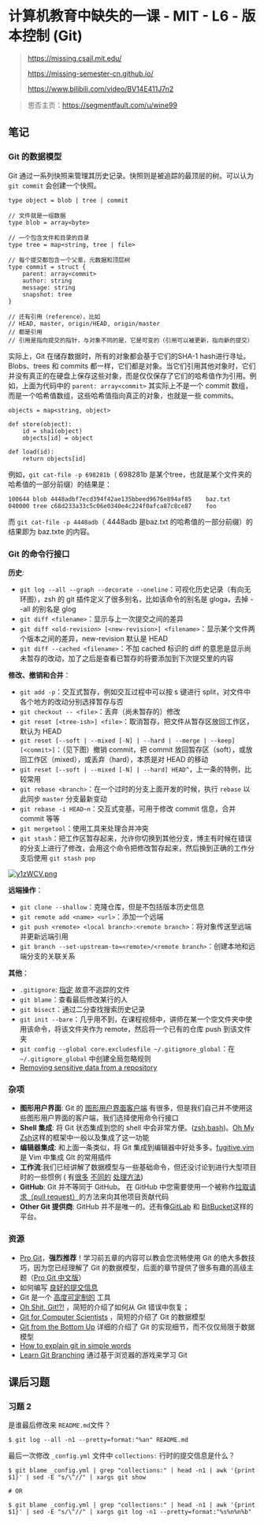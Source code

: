 # 计算机教育中缺失的一课 - MIT - L6 - 版本控制 (Git)

> https://missing.csail.mit.edu/
>
> https://missing-semester-cn.github.io/
>
> https://www.bilibili.com/video/BV14E411J7n2

> 思否主页：https://segmentfault.com/u/wine99

## 笔记

### Git 的数据模型

Git 通过一系列快照来管理其历史记录。快照则是被追踪的最顶层的树。可以认为 `git commit` 会创建一个快照。

```
type object = blob | tree | commit

// 文件就是一组数据
type blob = array<byte>

// 一个包含文件和目录的目录
type tree = map<string, tree | file>

// 每个提交都包含一个父辈，元数据和顶层树
type commit = struct {
    parent: array<commit>
    author: string
    message: string
    snapshot: tree
}

// 还有引用（reference），比如
// HEAD, master, origin/HEAD, origin/master
// 都是引用
// 引用是指向提交的指针，与对象不同的是，它是可变的（引用可以被更新，指向新的提交）
```

实际上，Git 在储存数据时，所有的对象都会基于它们的SHA-1 hash进行寻址。Blobs、trees 和 commits 都一样，它们都是对象。当它们引用其他对象时，它们并没有真正的在硬盘上保存这些对象，而是仅仅保存了它们的哈希值作为引用。例如，上面为代码中的 `parent: array<commit>` 其实际上不是一个 commit 数组，而是一个哈希值数组，这些哈希值指向真正的对象，也就是一些 commits。

```
objects = map<string, object>

def store(object):
    id = sha1(object)
    objects[id] = object

def load(id):
    return objects[id]
```

例如，`git cat-file -p 698281b`（ 698281b 是某个tree，也就是某个文件夹的哈希值的一部分前缀）的结果是：

```
100644 blob 4448adbf7ecd394f42ae135bbeed9676e894af85    baz.txt
040000 tree c68d233a33c5c06e0340e4c224f0afca87c8ce87    foo 
```

而 `git cat-file -p 4448adb`（ 4448adb 是baz.txt 的哈希值的一部分前缀）的结果即为 baz.txte 的内容。

### Git 的命令行接口

**历史**:

*   `git log --all --graph --decorate --oneline`：可视化历史记录（有向无环图），zsh 的 git 插件定义了很多别名，比如该命令的别名是 gloga，去掉 --all 的别名是 glog
*   `git diff <filename>`：显示与上一次提交之间的差异
*   `git diff <old-revision> [<new-revision>] <filename>`：显示某个文件两个版本之间的差异，new-revision 默认是 HEAD
*   `git diff --cached <filename>`：不加 cached 标识的 diff 的意思是显示尚未暂存的改动，加了之后是查看已暂存的将要添加到下次提交里的内容

**修改、撤销和合并**：

*   `git add -p`：交互式暂存，例如交互过程中可以按 s 键进行 split，对文件中各个地方的改动分别选择暂存与否
*   `git checkout -- <file>`：丢弃（尚未暂存的）修改
*   `git reset [<tree-ish>] <file>`：取消暂存，把文件从暂存区放回工作区，<tree-ish> 默认为 HEAD
*   `git reset [--soft | --mixed [-N] | --hard | --merge | --keep] [<commit>]`：（见下图）撤销 commit，把 commit 放回暂存区（soft），或放回工作区（mixed），或丢弃（hard），本质是对 HEAD 的移动
*   `git reset [--soft | --mixed [-N] | --hard] HEAD^`，上一条的特例，比较常用
*   `git rebase <branch>`：在一个过时的分支上面开发的时候，执行 `rebase` 以此同步 `master` 分支最新变动
*   `git rebase -i HEAD~n`：交互式变基，可用于修改 commit 信息，合并 commit 等等
*   `git mergetool`：使用工具来处理合并冲突
*   `git stash`：把工作区暂存起来，允许你切换到其他分支，博主有时候在错误的分支上进行了修改，会用这个命令把修改暂存起来，然后换到正确的工作分支后使用 `git stash pop`

[![y1zWCV.png](https://s3.ax1x.com/2021/02/04/y1zWCV.png)](https://imgchr.com/i/y1zWCV)

**远端操作**：

*   `git clone --shallow`：克隆仓库，但是不包括版本历史信息
*   `git remote add <name> <url>`：添加一个远端
*   `git push <remote> <local branch>:<remote branch>`：将对象传送至远端并更新远端引用
*   `git branch --set-upstream-to=<remote>/<remote branch>`：创建本地和远端分支的关联关系

**其他**：

*   `.gitignore`: [指定](https://git-scm.com/docs/gitignore) 故意不追踪的文件
*   `git blame`：查看最后修改某行的人
*   `git bisect`：通过二分查找搜索历史记录
*   `git init --bare`：几乎用不到，在课程视频中，讲师在某一个空文件夹中使用该命令，将该文件夹作为 remote，然后将一个已有的仓库 push 到该文件夹
*   `git config --global core.excludesfile ~/.gitignore_global`：在 `~/.gitignore_global` 中创建全局忽略规则
*   [Removing sensitive data from a repository](https://docs.github.com/en/github/authenticating-to-github/removing-sensitive-data-from-a-repository)

### 杂项

*   **图形用户界面**: Git 的 [图形用户界面客户端](https://git-scm.com/downloads/guis) 有很多，但是我们自己并不使用这些图形用户界面的客户端，我们选择使用命令行接口
*   **Shell 集成**: 将 Git 状态集成到您的 shell 中会非常方便。([zsh](https://github.com/olivierverdier/zsh-git-prompt),[bash](https://github.com/magicmonty/bash-git-prompt))。[Oh My Zsh](https://github.com/ohmyzsh/ohmyzsh)这样的框架中一般以及集成了这一功能
*   **编辑器集成**: 和上面一条类似，将 Git 集成到编辑器中好处多多。[fugitive.vim](https://github.com/tpope/vim-fugitive) 是 Vim 中集成 GIt 的常用插件
*   **工作流**:我们已经讲解了数据模型与一些基础命令，但还没讨论到进行大型项目时的一些惯例 ( 有[很多](https://nvie.com/posts/a-successful-git-branching-model/) [不同的](https://www.endoflineblog.com/gitflow-considered-harmful) [处理方法](https://www.atlassian.com/git/tutorials/comparing-workflows/gitflow-workflow))
*   **GitHub**: Git 并不等同于 GitHub。 在 GitHub 中您需要使用一个被称作[拉取请求（pull request）](https://help.github.com/en/github/collaborating-with-issues-and-pull-requests/about-pull-requests)的方法来向其他项目贡献代码
*   **Other Git 提供商**: GitHub 并不是唯一的。还有像[GitLab](https://about.gitlab.com/) 和 [BitBucket](https://bitbucket.org/)这样的平台。

### 资源

*   [Pro Git](https://git-scm.com/book/en/v2)，**强烈推荐**！学习前五章的内容可以教会您流畅使用 Git 的绝大多数技巧，因为您已经理解了 Git 的数据模型，后面的章节提供了很多有趣的高级主题（[Pro Git 中文版](https://git-scm.com/book/zh/v2)）
*   如何编写 [良好的提交信息](https://tbaggery.com/2008/04/19/a-note-about-git-commit-messages.html)
*   Git 是一个 [高度可定制的](https://git-scm.com/docs/git-config) 工具
*   [Oh Shit, Git!?!](https://ohshitgit.com/) ，简短的介绍了如何从 Git 错误中恢复；
*   [Git for Computer Scientists](https://eagain.net/articles/git-for-computer-scientists/) ，简短的介绍了 Git 的数据模型
*   [Git from the Bottom Up](https://jwiegley.github.io/git-from-the-bottom-up/) 详细的介绍了 Git 的实现细节，而不仅仅局限于数据模型
*   [How to explain git in simple words](https://smusamashah.github.io/blog/2017/10/14/explain-git-in-simple-words)
*   [Learn Git Branching](https://learngitbranching.js.org/) 通过基于浏览器的游戏来学习 Git

## 课后习题

### 习题 2

是谁最后修改来 `README.md`文件？

```
$ git log --all -n1 --pretty=format:"%an" README.md
```

最后一次修改 `_config.yml` 文件中 `collections:` 行时的提交信息是什么？

```
$ git blame _config.yml | grep "collections:" | head -n1 | awk '{print $1}' | sed -E "s/\^//" | xargs git show

# OR

$ git blame _config.yml | grep "collections:" | head -n1 | awk '{print $1}' | sed -E "s/\^//" | xargs git log -n1 --pretty=format:"%s%n%n%b"
```
